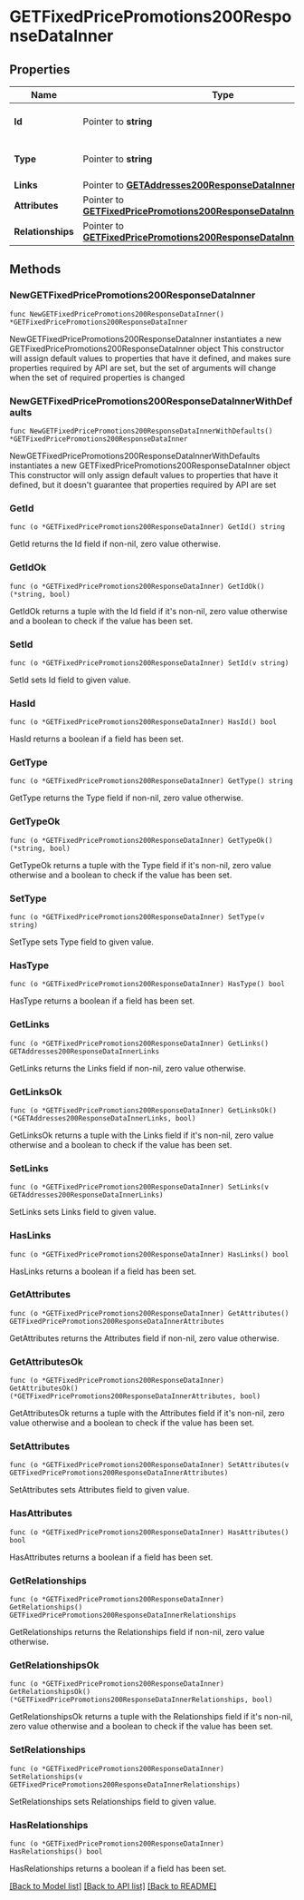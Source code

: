 # GETFixedPricePromotions200ResponseDataInner

## Properties

Name | Type | Description | Notes
------------ | ------------- | ------------- | -------------
**Id** | Pointer to **string** | The resource&#39;s id | [optional] 
**Type** | Pointer to **string** | The resource&#39;s type | [optional] 
**Links** | Pointer to [**GETAddresses200ResponseDataInnerLinks**](GETAddresses200ResponseDataInnerLinks.md) |  | [optional] 
**Attributes** | Pointer to [**GETFixedPricePromotions200ResponseDataInnerAttributes**](GETFixedPricePromotions200ResponseDataInnerAttributes.md) |  | [optional] 
**Relationships** | Pointer to [**GETFixedPricePromotions200ResponseDataInnerRelationships**](GETFixedPricePromotions200ResponseDataInnerRelationships.md) |  | [optional] 

## Methods

### NewGETFixedPricePromotions200ResponseDataInner

`func NewGETFixedPricePromotions200ResponseDataInner() *GETFixedPricePromotions200ResponseDataInner`

NewGETFixedPricePromotions200ResponseDataInner instantiates a new GETFixedPricePromotions200ResponseDataInner object
This constructor will assign default values to properties that have it defined,
and makes sure properties required by API are set, but the set of arguments
will change when the set of required properties is changed

### NewGETFixedPricePromotions200ResponseDataInnerWithDefaults

`func NewGETFixedPricePromotions200ResponseDataInnerWithDefaults() *GETFixedPricePromotions200ResponseDataInner`

NewGETFixedPricePromotions200ResponseDataInnerWithDefaults instantiates a new GETFixedPricePromotions200ResponseDataInner object
This constructor will only assign default values to properties that have it defined,
but it doesn't guarantee that properties required by API are set

### GetId

`func (o *GETFixedPricePromotions200ResponseDataInner) GetId() string`

GetId returns the Id field if non-nil, zero value otherwise.

### GetIdOk

`func (o *GETFixedPricePromotions200ResponseDataInner) GetIdOk() (*string, bool)`

GetIdOk returns a tuple with the Id field if it's non-nil, zero value otherwise
and a boolean to check if the value has been set.

### SetId

`func (o *GETFixedPricePromotions200ResponseDataInner) SetId(v string)`

SetId sets Id field to given value.

### HasId

`func (o *GETFixedPricePromotions200ResponseDataInner) HasId() bool`

HasId returns a boolean if a field has been set.

### GetType

`func (o *GETFixedPricePromotions200ResponseDataInner) GetType() string`

GetType returns the Type field if non-nil, zero value otherwise.

### GetTypeOk

`func (o *GETFixedPricePromotions200ResponseDataInner) GetTypeOk() (*string, bool)`

GetTypeOk returns a tuple with the Type field if it's non-nil, zero value otherwise
and a boolean to check if the value has been set.

### SetType

`func (o *GETFixedPricePromotions200ResponseDataInner) SetType(v string)`

SetType sets Type field to given value.

### HasType

`func (o *GETFixedPricePromotions200ResponseDataInner) HasType() bool`

HasType returns a boolean if a field has been set.

### GetLinks

`func (o *GETFixedPricePromotions200ResponseDataInner) GetLinks() GETAddresses200ResponseDataInnerLinks`

GetLinks returns the Links field if non-nil, zero value otherwise.

### GetLinksOk

`func (o *GETFixedPricePromotions200ResponseDataInner) GetLinksOk() (*GETAddresses200ResponseDataInnerLinks, bool)`

GetLinksOk returns a tuple with the Links field if it's non-nil, zero value otherwise
and a boolean to check if the value has been set.

### SetLinks

`func (o *GETFixedPricePromotions200ResponseDataInner) SetLinks(v GETAddresses200ResponseDataInnerLinks)`

SetLinks sets Links field to given value.

### HasLinks

`func (o *GETFixedPricePromotions200ResponseDataInner) HasLinks() bool`

HasLinks returns a boolean if a field has been set.

### GetAttributes

`func (o *GETFixedPricePromotions200ResponseDataInner) GetAttributes() GETFixedPricePromotions200ResponseDataInnerAttributes`

GetAttributes returns the Attributes field if non-nil, zero value otherwise.

### GetAttributesOk

`func (o *GETFixedPricePromotions200ResponseDataInner) GetAttributesOk() (*GETFixedPricePromotions200ResponseDataInnerAttributes, bool)`

GetAttributesOk returns a tuple with the Attributes field if it's non-nil, zero value otherwise
and a boolean to check if the value has been set.

### SetAttributes

`func (o *GETFixedPricePromotions200ResponseDataInner) SetAttributes(v GETFixedPricePromotions200ResponseDataInnerAttributes)`

SetAttributes sets Attributes field to given value.

### HasAttributes

`func (o *GETFixedPricePromotions200ResponseDataInner) HasAttributes() bool`

HasAttributes returns a boolean if a field has been set.

### GetRelationships

`func (o *GETFixedPricePromotions200ResponseDataInner) GetRelationships() GETFixedPricePromotions200ResponseDataInnerRelationships`

GetRelationships returns the Relationships field if non-nil, zero value otherwise.

### GetRelationshipsOk

`func (o *GETFixedPricePromotions200ResponseDataInner) GetRelationshipsOk() (*GETFixedPricePromotions200ResponseDataInnerRelationships, bool)`

GetRelationshipsOk returns a tuple with the Relationships field if it's non-nil, zero value otherwise
and a boolean to check if the value has been set.

### SetRelationships

`func (o *GETFixedPricePromotions200ResponseDataInner) SetRelationships(v GETFixedPricePromotions200ResponseDataInnerRelationships)`

SetRelationships sets Relationships field to given value.

### HasRelationships

`func (o *GETFixedPricePromotions200ResponseDataInner) HasRelationships() bool`

HasRelationships returns a boolean if a field has been set.


[[Back to Model list]](../README.md#documentation-for-models) [[Back to API list]](../README.md#documentation-for-api-endpoints) [[Back to README]](../README.md)


